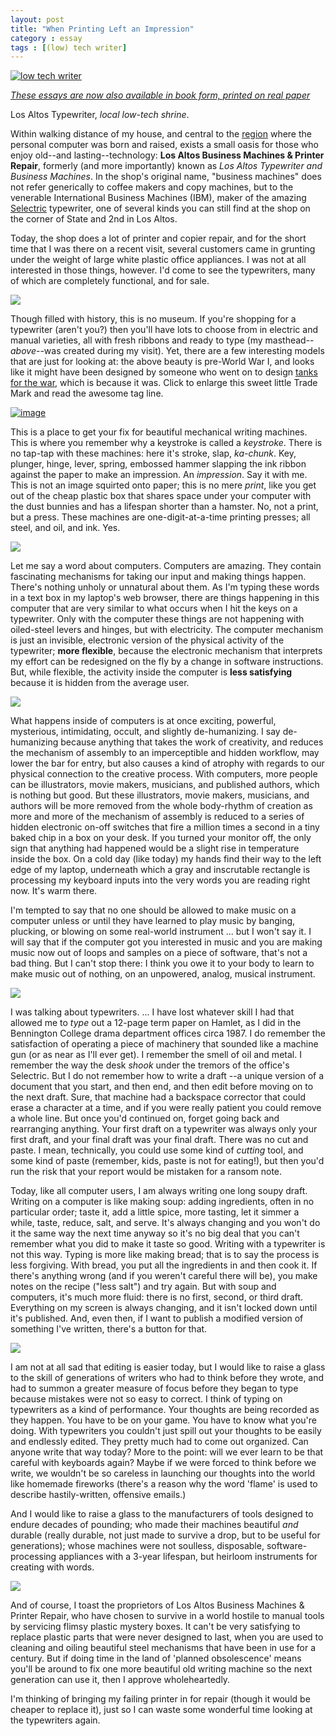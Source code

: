 ```yaml
---
layout: post
title: "When Printing Left an Impression"
category : essay
tags : [(low) tech writer]
---
```

[![low tech writer](/assets/ltw/header14.jpg)](http://bit.ly/lowtechwriter)

*[These essays are now also available in book form, printed on real paper](http://bit.ly/lowtechwriter)*
&nbsp;


Los Altos Typewriter, *local low-tech shrine*.

Within walking distance of my house, and central to the [region](http://en.wikipedia.org/wiki/Silicon_Valley#Notable_companies) where the personal computer was born and raised, exists a small oasis for those who enjoy old--and lasting--technology: **Los Altos Business Machines & Printer Repair**, formerly (and more importantly) known as *Los Altos Typewriter and Business Machines*. In the shop's original name, "business machines" does not refer generically to coffee makers and copy machines, but to the venerable International Business Machines (IBM), maker of the amazing [Selectric](http://en.wikipedia.org/wiki/IBM_Selectric_typewriter) typewriter, one of several kinds you can still find at the shop on the corner of State and 2nd in Los Altos.

Today, the shop does a lot of printer and copier repair, and for the short time that I was there on a recent visit, several customers came in grunting under the weight of large white plastic office appliances. I was not at all interested in those things, however. I'd come to see the typewriters, many of which are completely functional, and for sale.

[![](/assets/ltw/typewriter4.jpg)](/assets/ltw/typewriter4bg.jpg)

Though filled with history, this is no museum. If you're shopping for a typewriter (aren't you?) then you'll have lots to choose from in electric and manual varieties, all with fresh ribbons and ready to type (my masthead--*above*--was created during my visit). Yet, there are a few interesting models that are just for looking at: the above beauty is pre-World War I, and looks like it might have been designed by someone who went on to design [tanks for the war](http://www.johnsmilitaryhistory.com/armorwwi.html), which is because it was. Click to enlarge this sweet little Trade Mark and read the awesome tag line.

[![image](/assets/ltw/typewriter3.jpg)](/assets/ltw/typewriter3bg.jpg)

This is a place to get your fix for beautiful mechanical writing machines. This is where you remember why a keystroke is called a *keystroke*. There is no tap-tap with these machines: here it's stroke, slap, *ka-chunk*. Key, plunger, hinge, lever, spring, embossed hammer slapping the ink ribbon against the paper to make an impression. An *impression*. Say it with me. This is not an image squirted onto paper; this is no mere *print*, like you get out of the cheap plastic box that shares space under your computer with the dust bunnies and has a lifespan shorter than a hamster. No, not a print, but a press. These machines are one-digit-at-a-time printing presses; all steel, and oil, and ink. Yes.

[![](/assets/ltw/typewriter1.jpg)](/assets/ltw/typewriter1bg.jpg)

Let me say a word about computers. Computers are amazing. They contain fascinating mechanisms for taking our input and making things happen. There's nothing unholy or unnatural about them. As I'm typing these words in a text box in my laptop's web browser, there are things happening in this computer that are very similar to what occurs when I hit the keys on a typewriter. Only with the computer these things are not happening with oiled-steel levers and hinges, but with electricity. The computer mechanism is just an invisible, electronic version of the physical activity of the typewriter; **more flexible**, because the electronic mechanism that interprets my effort can be redesigned on the fly by a change in software instructions. But, while flexible, the activity inside the computer is **less satisfying** because it is hidden from the average user.

[![](/assets/ltw/typewriter2.jpg)](/assets/ltw/typewriter2bg.jpg)

What happens inside of computers is at once exciting, powerful, mysterious, intimidating, occult, and slightly de-humanizing. I say de-humanizing because anything that takes the work of creativity, and reduces the mechanism of assembly to an imperceptible and hidden workflow, may lower the bar for entry, but also causes a kind of atrophy with regards to our physical connection to the creative process. With computers, more people can be illustrators, movie makers, musicians, and published authors, which is nothing but good. But these illustrators, movie makers, musicians, and authors will be more removed from the whole body-rhythm of creation as more and more of the mechanism of assembly is reduced to a series of hidden electronic on-off switches that fire a million times a second in a tiny baked chip in a box on your desk. If you turned your monitor off, the only sign that anything had happened would be a slight rise in temperature inside the box. On a cold day (like today) my hands find their way to the left edge of my laptop, underneath which a gray and inscrutable rectangle is processing my keyboard inputs into the very words you are reading right now. It's warm there.

I'm tempted to say that no one should be allowed to make music on a computer unless or until they have learned to play music by banging, plucking, or blowing on some real-world instrument ... but I won't say it. I will say that if the computer got you interested in music and you are making music now out of loops and samples on a piece of software, that's not a bad thing. But I can't stop there: I think you owe it to your body to learn to make music out of nothing, on an unpowered, analog, musical instrument.

[![](/assets/ltw/typewriter8.jpg)](/assets/ltw/typewriter8bg.jpg)

I was talking about typewriters. ... I have lost whatever skill I had that allowed me to *type* out a 12-page term paper on Hamlet, as I did in the Bennington College drama department offices circa 1987. I do remember the satisfaction of operating a piece of machinery that sounded like a machine gun (or as near as I'll ever get). I remember the smell of oil and metal. I remember the way the desk *shook* under the tremors of the office's Selectric. But I do not remember how to write a draft --a unique version of a document that you start, and then end, and then edit before moving on to the next draft. Sure, that machine had a backspace corrector that could erase a character at a time, and if you were really patient you could remove a whole line. But once you'd continued on, forget going back and rearranging anything. Your first draft on a typewriter was always only your first draft, and your final draft was your final draft. There was no cut and paste. I mean, technically, you could use some kind of *cutting* tool, and some kind of paste (remember, kids, paste is not for eating!), but then you'd run the risk that your report would be mistaken for a ransom note.

Today, like all computer users, I am always writing one long soupy draft. Writing on a computer is like making soup: adding ingredients, often in no particular order; taste it, add a little spice, more tasting, let it simmer a while, taste, reduce, salt, and serve. It's always changing and you won't do it the same way the next time anyway so it's no big deal that you can't remember what you did to make it taste so good. Writing with a typewriter is not this way. Typing is more like making bread; that is to say the process is less forgiving. With bread, you put all the ingredients in and then cook it. If there's anything wrong (and if you weren't careful there will be), you make notes on the recipe ("less salt") and try again. But with soup and computers, it's much more fluid: there is no first, second, or third draft. Everything on my screen is always changing, and it isn't locked down until it's published. And, even then, if I want to publish a modified version of something I've written, there's a button for that.

[![](/assets/ltw/typewriterribbons.jpg)](/assets/ltw/typewriterribbonsbg.jpg)

I am not at all sad that editing is easier today, but I would like to raise a glass to the skill of generations of writers who had to think before they wrote, and had to summon a greater measure of focus before they began to type because mistakes were not so easy to correct. I think of typing on typewriters as a kind of performance. Your thoughts are being recorded as they happen. You have to be on your game. You have to know what you're doing. With typewriters you couldn't just spill out your thoughts to be easily and endlessly edited. They pretty much had to come out organized. Can anyone write that way today? More to the point: will we ever learn to be that careful with keyboards again? Maybe if we were forced to think before we write, we wouldn't be so careless in launching our thoughts into the world like homemade fireworks (there's a reason why the word 'flame' is used to describe hastily-written, offensive emails.)

And I would like to raise a glass to the manufacturers of tools designed to endure decades of pounding; who made their machines beautiful *and* durable (really durable, not just made to survive a drop, but to be useful for generations); whose machines were not soulless, disposable, software-processing appliances with a 3-year lifespan, but heirloom instruments for creating with words.

[![](/assets/ltw/typewriter.jpg)](/assets/ltw/typewriterbg.jpg)

And of course, I toast the proprietors of Los Altos Business Machines & Printer Repair, who have chosen to survive in a world hostile to manual tools by servicing flimsy plastic mystery boxes. It can't be very satisfying to replace plastic parts that were never designed to last, when you are used to cleaning and oiling beautiful steel mechanisms that have been in use for a century. But if doing time in the land of 'planned obsolescence' means you'll be around to fix one more beautiful old writing machine so the next generation can use it, then I approve wholeheartedly.


I'm thinking of bringing my failing printer in for repair (though it would be cheaper to replace it), just so I can waste some wonderful time looking at the typewriters again.
